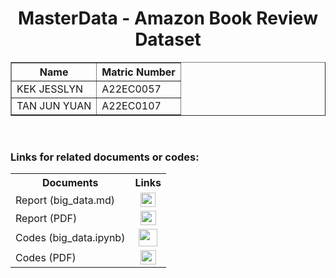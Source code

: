 <h1 align="center"> 
  MasterData - Amazon Book Review Dataset
  <br>
</h1>

<table border="solid" align="center">
  <tr>
    <th>Name</th>
    <th>Matric Number</th>
  </tr>
  <tr>
    <td>KEK JESSLYN</td>
    <td>A22EC0057</td>
  </tr>
  <tr>
    <td>TAN JUN YUAN</td>
    <td>A22EC0107</td>
  </tr>
</table>

<br>

### Links for related documents or codes:
<table>
  <tr>
    <th>Documents</th>
    <th>Links</th>
  </tr>
  <tr>
    <td>Report (big_data.md)</td>
    <td align="center">
      <a href="big_data.md"><img src="https://github.com/user-attachments/assets/2e0abbaa-3b7f-450f-92f6-41fd0e6e4dad" width=24px height=23px></a>
    </td>
  </tr>
  <tr>
    <td>Report (PDF)</td>
    <td align="center">
      <a href="MasterData_Report.pdf"><img src="https://github.com/user-attachments/assets/fc7537be-11d2-483a-8503-e26e925eab68" width=25px height=23px></a>
    </td>
  </tr>
  <tr>
    <td>Codes (big_data.ipynb)</td>
    <td align="center">
      <a href="https://colab.research.google.com/drive/1iOuh4RfTRTRovZAPjQXSE9nilerqCWDL?usp=sharing"><img src="https://github.com/user-attachments/assets/928d0405-924d-4464-81f1-bb4a1bd963b1" width=30px height=28px></a>
    </td>
  </tr>
  <tr>
    <td>Codes (PDF)</td>
    <td align="center">
      <a href="MasterData_Codes.pdf"><img src="https://github.com/user-attachments/assets/fc7537be-11d2-483a-8503-e26e925eab68" width=25px height=23px></a>
    </td>
  </tr>
</table>

<br>

